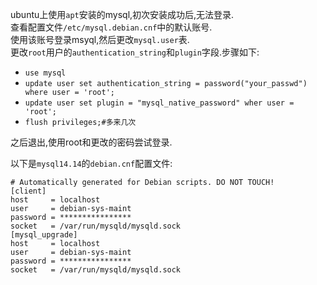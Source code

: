ubuntu上使用`apt`安装的mysql,初次安装成功后,无法登录.  
查看配置文件`/etc/mysql.debian.cnf`中的默认账号.  
使用该账号登录msyql,然后更改`mysql.user`表.  
更改`root`用户的`authentication_string`和`plugin`字段.步骤如下:  
- `use mysql`  
- `update user set authentication_string = password("your_passwd") where user = 'root';`  
- `update user set plugin = "mysql_native_password" wher user = 'root';`  
- `flush privileges;#多来几次`  

之后退出,使用root和更改的密码尝试登录.  

以下是`mysql14.14`的`debian.cnf`配置文件:  
```shell
# Automatically generated for Debian scripts. DO NOT TOUCH!
[client]
host     = localhost
user     = debian-sys-maint
password = ****************
socket   = /var/run/mysqld/mysqld.sock
[mysql_upgrade]
host     = localhost
user     = debian-sys-maint
password = ****************
socket   = /var/run/mysqld/mysqld.sock
```  
